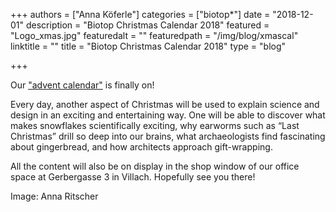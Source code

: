 +++
authors = ["Anna Köferle"]
categories = ["biotop*"]
date = "2018-12-01"
description = "Biotop Christmas Calendar 2018"
featured = "Logo_xmas.jpg"
featuredalt = ""
featuredpath = "/img/blog/xmascal"
linktitle = ""
title = "Biotop Christmas Calendar 2018"
type = "blog"

+++

Our ["advent calendar"](http://biotop.co/xmascal/) is finally on!

Every day, another aspect of Christmas will be used to explain science and design in an exciting and entertaining way. One will be able to discover what makes snowflakes scientifically exciting, why earworms such as “Last Christmas” drill so deep into our brains, what archaeologists find fascinating about gingerbread, and how architects approach gift-wrapping.

All the content will also be on display in the shop window of our office space at Gerbergasse 3 in Villach. Hopefully see you there!

Image: Anna Ritscher
